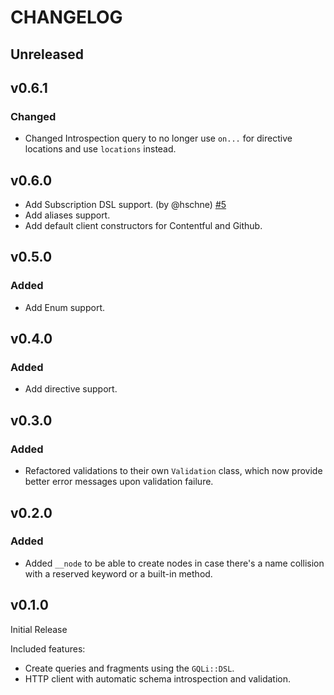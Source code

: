 # CHANGELOG

## Unreleased

## v0.6.1
### Changed
* Changed Introspection query to no longer use `on...` for directive locations and use `locations` instead.

## v0.6.0
* Add Subscription DSL support. (by @hschne) [#5](https://github.com/contentful-labs/gqli.rb/pull/5)
* Add aliases support.
* Add default client constructors for Contentful and Github.

## v0.5.0
### Added
* Add Enum support.

## v0.4.0
### Added
* Add directive support.

## v0.3.0
### Added
* Refactored validations to their own `Validation` class, which now provide better error messages upon validation failure.

## v0.2.0
### Added
* Added `__node` to be able to create nodes in case there's a name collision with a reserved keyword or a built-in method.

## v0.1.0

Initial Release

Included features:
* Create queries and fragments using the `GQLi::DSL`.
* HTTP client with automatic schema introspection and validation.
